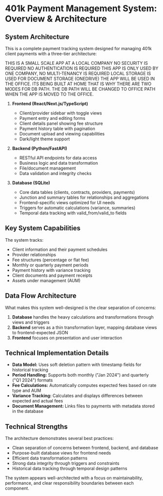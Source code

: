 # 401k Payment Management System: Overview & Architecture


## System Architecture

This is a complete payment tracking system designed for managing 401k client payments with a three-tier architecture:

THIS IS A SMALL SCALE APP AT A LOCAL COMPANY
NO SECURITY IS REQUIRED
NO AUTHENTICATION IS REQUIRED
THIS APP IS ONLY USED BY ONE COMPANY, NO MULTI-TENANCY IS REQUIRED
LOCAL STORAGE IS USED FOR DOCUMENT STORAGE (ONEDRIVE)
THE APP WILL BE USED IN THE OFFICE.
ITS BEING BUILT AT HOME THAT IS WHY THERE ARE TWO MODES FOR DB PATH.
THE DB PATH WILL BE CHANGED TO OFFICE PATH WHEN THE APP IS MOVED TO THE OFFICE.

1. **Frontend (React/Next.js/TypeScript)**
   - Client/provider sidebar with toggle views
   - Payment entry and editing forms
   - Client details panel showing fee structure
   - Payment history table with pagination
   - Document upload and viewing capabilities
   - Dark/light theme support

2. **Backend (Python/FastAPI)**
   - RESTful API endpoints for data access
   - Business logic and data transformation
   - File/document management
   - Data validation and integrity checks

3. **Database (SQLite)**
   - Core data tables (clients, contracts, providers, payments)
   - Junction and summary tables for relationships and aggregations
   - Frontend-specific views optimized for UI needs
   - Triggers for automatic calculations (variance, summaries)
   - Temporal data tracking with valid_from/valid_to fields

## Key System Capabilities

The system tracks:
- Client information and their payment schedules
- Provider relationships
- Fee structures (percentage or flat fee)
- Monthly or quarterly payment periods
- Payment history with variance tracking
- Client documents and payment receipts
- Assets under management (AUM)

## Data Flow Architecture

What makes this system well-designed is the clear separation of concerns:

1. **Database** handles the heavy calculations and transformations through views and triggers
2. **Backend** serves as a thin transformation layer, mapping database views to frontend-expected JSON
3. **Frontend** focuses on presentation and user interaction

## Technical Implementation Details

- **Data Model:** Uses soft deletion pattern with timestamp fields for historical tracking
- **Period Handling:** Supports both monthly ("Jan 2024") and quarterly ("Q1 2024") formats
- **Fee Calculations:** Automatically computes expected fees based on rate type and AUM
- **Variance Tracking:** Calculates and displays differences between expected and actual fees
- **Document Management:** Links files to payments with metadata stored in the database

## Technical Strengths

The architecture demonstrates several best practices:
- Clean separation of concerns between frontend, backend, and database
- Purpose-built database views for frontend needs
- Efficient data transformation patterns
- Strong data integrity through triggers and constraints
- Historical data tracking through temporal design patterns

The system appears well-architected with a focus on maintainability, performance, and clear responsibility boundaries between each component.